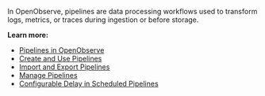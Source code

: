 In OpenObserve, pipelines are data processing workflows used to transform logs, metrics, or traces during ingestion or before storage.

**Learn more:**

- [Pipelines in OpenObserve](../pipelines/pipelines/)
- [Create and Use Pipelines](../pipelines/use-pipelines/)
- [Import and Export Pipelines](../pipelines/import-and-export-pipelines/)
- [Manage Pipelines](../pipelines/manage-pipelines/)
- [Configurable Delay in Scheduled Pipelines](../pipelines/configurable-delay-in-scheduled-pipelines/)